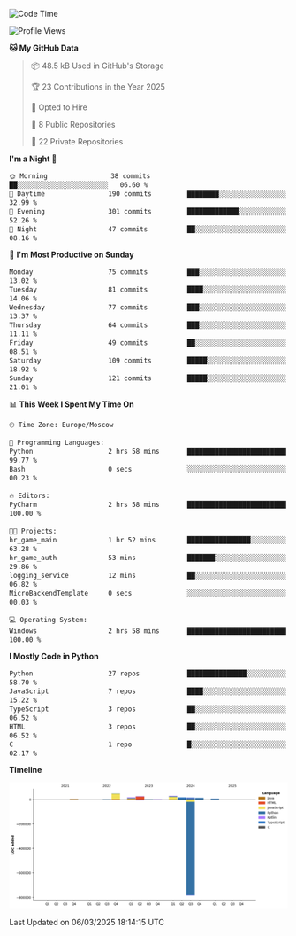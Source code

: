 <!--START_SECTION:waka-->
![Code Time](http://img.shields.io/badge/Code%20Time-613%20hrs%2046%20mins-blue)

![Profile Views](http://img.shields.io/badge/Profile%20Views-1-blue)

**🐱 My GitHub Data** 

> 📦 48.5 kB Used in GitHub's Storage 
 > 
> 🏆 23 Contributions in the Year 2025
 > 
> 💼 Opted to Hire
 > 
> 📜 8 Public Repositories 
 > 
> 🔑 22 Private Repositories 
 > 
**I'm a Night 🦉** 

```text
🌞 Morning                38 commits          ██░░░░░░░░░░░░░░░░░░░░░░░   06.60 % 
🌆 Daytime                190 commits         ████████░░░░░░░░░░░░░░░░░   32.99 % 
🌃 Evening                301 commits         █████████████░░░░░░░░░░░░   52.26 % 
🌙 Night                  47 commits          ██░░░░░░░░░░░░░░░░░░░░░░░   08.16 % 
```
📅 **I'm Most Productive on Sunday** 

```text
Monday                   75 commits          ███░░░░░░░░░░░░░░░░░░░░░░   13.02 % 
Tuesday                  81 commits          ████░░░░░░░░░░░░░░░░░░░░░   14.06 % 
Wednesday                77 commits          ███░░░░░░░░░░░░░░░░░░░░░░   13.37 % 
Thursday                 64 commits          ███░░░░░░░░░░░░░░░░░░░░░░   11.11 % 
Friday                   49 commits          ██░░░░░░░░░░░░░░░░░░░░░░░   08.51 % 
Saturday                 109 commits         █████░░░░░░░░░░░░░░░░░░░░   18.92 % 
Sunday                   121 commits         █████░░░░░░░░░░░░░░░░░░░░   21.01 % 
```


📊 **This Week I Spent My Time On** 

```text
🕑︎ Time Zone: Europe/Moscow

💬 Programming Languages: 
Python                   2 hrs 58 mins       █████████████████████████   99.77 % 
Bash                     0 secs              ░░░░░░░░░░░░░░░░░░░░░░░░░   00.23 % 

🔥 Editors: 
PyCharm                  2 hrs 58 mins       █████████████████████████   100.00 % 

🐱‍💻 Projects: 
hr_game_main             1 hr 52 mins        ████████████████░░░░░░░░░   63.28 % 
hr_game_auth             53 mins             ███████░░░░░░░░░░░░░░░░░░   29.86 % 
logging_service          12 mins             ██░░░░░░░░░░░░░░░░░░░░░░░   06.82 % 
MicroBackendTemplate     0 secs              ░░░░░░░░░░░░░░░░░░░░░░░░░   00.03 % 

💻 Operating System: 
Windows                  2 hrs 58 mins       █████████████████████████   100.00 % 
```

**I Mostly Code in Python** 

```text
Python                   27 repos            ███████████████░░░░░░░░░░   58.70 % 
JavaScript               7 repos             ████░░░░░░░░░░░░░░░░░░░░░   15.22 % 
TypeScript               3 repos             ██░░░░░░░░░░░░░░░░░░░░░░░   06.52 % 
HTML                     3 repos             ██░░░░░░░░░░░░░░░░░░░░░░░   06.52 % 
C                        1 repo              █░░░░░░░░░░░░░░░░░░░░░░░░   02.17 % 
```



**Timeline**

![Lines of Code chart](https://raw.githubusercontent.com/adlemx/adlemx/main/assets/bar_graph.png)


 Last Updated on 06/03/2025 18:14:15 UTC
<!--END_SECTION:waka-->
